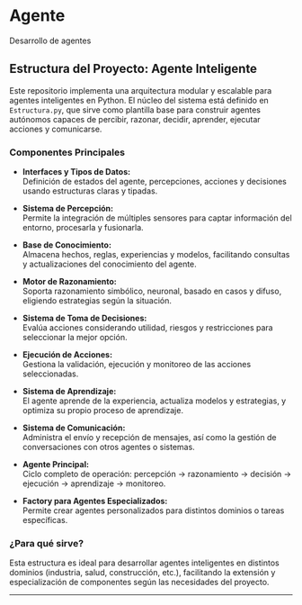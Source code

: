 # Agente
Desarrollo de agentes

## Estructura del Proyecto: Agente Inteligente

Este repositorio implementa una arquitectura modular y escalable para agentes inteligentes en Python. El núcleo del sistema está definido en `Estructura.py`, que sirve como plantilla base para construir agentes autónomos capaces de percibir, razonar, decidir, aprender, ejecutar acciones y comunicarse.

### Componentes Principales

- **Interfaces y Tipos de Datos:**  
  Definición de estados del agente, percepciones, acciones y decisiones usando estructuras claras y tipadas.

- **Sistema de Percepción:**  
  Permite la integración de múltiples sensores para captar información del entorno, procesarla y fusionarla.

- **Base de Conocimiento:**  
  Almacena hechos, reglas, experiencias y modelos, facilitando consultas y actualizaciones del conocimiento del agente.

- **Motor de Razonamiento:**  
  Soporta razonamiento simbólico, neuronal, basado en casos y difuso, eligiendo estrategias según la situación.

- **Sistema de Toma de Decisiones:**  
  Evalúa acciones considerando utilidad, riesgos y restricciones para seleccionar la mejor opción.

- **Ejecución de Acciones:**  
  Gestiona la validación, ejecución y monitoreo de las acciones seleccionadas.

- **Sistema de Aprendizaje:**  
  El agente aprende de la experiencia, actualiza modelos y estrategias, y optimiza su propio proceso de aprendizaje.

- **Sistema de Comunicación:**  
  Administra el envío y recepción de mensajes, así como la gestión de conversaciones con otros agentes o sistemas.

- **Agente Principal:**  
  Ciclo completo de operación: percepción → razonamiento → decisión → ejecución → aprendizaje → monitoreo.

- **Factory para Agentes Especializados:**  
  Permite crear agentes personalizados para distintos dominios o tareas específicas.

### ¿Para qué sirve?

Esta estructura es ideal para desarrollar agentes inteligentes en distintos dominios (industria, salud, construcción, etc.), facilitando la extensión y especialización de componentes según las necesidades del proyecto.

---
